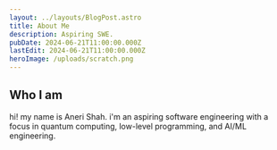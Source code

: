 ```yaml
---
layout: ../layouts/BlogPost.astro
title: About Me
description: Aspiring SWE.
pubDate: 2024-06-21T11:00:00.000Z
lastEdit: 2024-06-21T11:00:00.000Z
heroImage: /uploads/scratch.png
---
```


## Who I am

hi! my name is Aneri Shah. i'm an aspiring software engineering with a focus in quantum computing, low-level programming, and AI/ML engineering.
